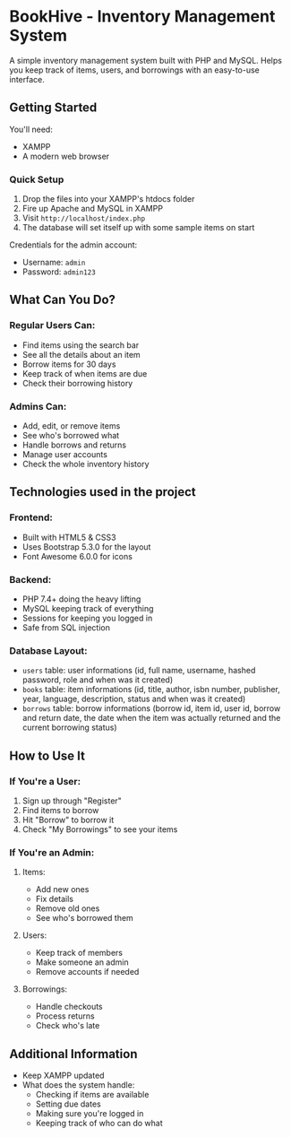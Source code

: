 # BookHive - Inventory Management System

A simple inventory management system built with PHP and MySQL. Helps you keep track of items, users, and borrowings with an easy-to-use interface.

## Getting Started

You'll need:
- XAMPP
- A modern web browser

### Quick Setup
1. Drop the files into your XAMPP's htdocs folder
2. Fire up Apache and MySQL in XAMPP
3. Visit `http://localhost/index.php`
4. The database will set itself up with some sample items on start

Credentials for the admin account:
- Username: `admin`
- Password: `admin123`

## What Can You Do?

### Regular Users Can:
- Find items using the search bar
- See all the details about an item
- Borrow items for 30 days
- Keep track of when items are due
- Check their borrowing history

### Admins Can:
- Add, edit, or remove items
- See who's borrowed what
- Handle borrows and returns
- Manage user accounts
- Check the whole inventory history

## Technologies used in the project

### Frontend:
- Built with HTML5 & CSS3
- Uses Bootstrap 5.3.0 for the layout
- Font Awesome 6.0.0 for icons

### Backend:
- PHP 7.4+ doing the heavy lifting
- MySQL keeping track of everything
- Sessions for keeping you logged in
- Safe from SQL injection

### Database Layout:
- `users` table: user informations (id, full name, username, hashed password, role and when was it created)
- `books` table: item informations (id, title, author, isbn number, publisher, year, language, description, status and when was it created)
- `borrows` table: borrow informations (borrow id, item id, user id, borrow and return date, the date when the item was actually returned and the current borrowing status)

## How to Use It

### If You're a User:
1. Sign up through "Register"
2. Find items to borrow
3. Hit "Borrow" to borrow it
4. Check "My Borrowings" to see your items

### If You're an Admin:
1. Items:
   - Add new ones
   - Fix details
   - Remove old ones
   - See who's borrowed them

2. Users:
   - Keep track of members
   - Make someone an admin
   - Remove accounts if needed

3. Borrowings:
   - Handle checkouts
   - Process returns
   - Check who's late

## Additional Information
- Keep XAMPP updated
- What does the system handle:
  - Checking if items are available
  - Setting due dates
  - Making sure you're logged in
  - Keeping track of who can do what

